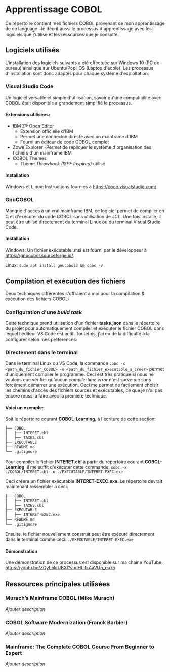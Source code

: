# Apprentissage COBOL

Ce répertoire contient mes fichiers COBOL provenant de mon apprentissage de ce language. Je décrit aussi le processus d'apprentissage avec les logiciels que j'utilise et les ressources que je consulte.

## Logiciels utilisés
L'installation des logiciels suivants a été effectuée sur Windows 10 (PC de bureau) ainsi que sur Ubuntu/Pop!_OS (Laptop d'école). Les processus d'installation sont donc adaptés pour chaque système d'exploitation.

### Visual Studio Code
Un logiciel versatile et simple d'utilisation, savoir qu'une compatibilité avec COBOL était disponible a grandement simplifié le processus.
#### Extensions utilisées:
- IBM Z® Open Editor
    - Extension officielle d'IBM
    - Permet une connexion directe avec un mainframe d'IBM
    - Fourni un éditeur de code COBOL complet
- Zowe Explorer
    -Permet de répliquer le système d'organisation des fichiers d'un mainframe IBM
- COBOL Themes
    - Thème *Throwback (ISPF Inspired)* utilisé
 
#### Installation
Windows et Linux: Instructions fournies à <https://code.visualstudio.com/>

### GnuCOBOL
Manque d'accès à un vrai mainframe IBM, ce logiciel permet de compiler en C et d'exécuter du code COBOL sans utilisation de JCL. Une fois installé, il peut être utilisé directement du terminal Linux ou du terminal Visual Studio Code.

#### Installation
Windows: Un fichier exécutable .msi est fourni par le développeur à <https://gnucobol.sourceforge.io/>.

Linux: `sudo apt install gnucobol3 && cobc -v`

## Compilation et exécution des fichiers
Deux techniques différentes s'offraient à moi pour la compilation & exécution des fichiers COBOL:

### Configuration d'une *build task*
Cette technique prend utilisation d'un fichier **tasks.json** dans le répertoire du projet pour automatiquement compiler et exécuter le fichier COBOL dans lequel l'éditeur VS Code est actif. Toutefois, j'ai eu de la difficulté à la configurer selon mes préférences.

### Directement dans le terminal
Dans le terminal Linux ou VS Code, la commande `cobc -x <path_du_fichier_COBOL> -o <path_du_fichier_executable_a_creer>` permet d'uniquement compiler le programme. Ceci est très pratique si nous ne voulons que vérifier qu'aucun *compile-time error* n'est survenue sans forcément démarrer une exécution. Ceci me permet de facilement choisir les chemins d'accès des fichiers sources et exécutables, ce que je n'ai pas encore réussi à faire avec la première technique.

#### Voici un exemple:
Soit le répertoire courant **COBOL-Learning**, à l'écriture de cette section:
```bash
├── COBOL
│   ├── INTERET.cbl
│   ├── TAXES.cbl
├── EXECUTABLE
├── README.md
└── .gitignore
```

Pour compiler le fichier **INTERET.cbl** à partir du répertoire courant **COBOL-Learning**, il me suffit d'exécuter cette commande:
`cobc -x ./COBOL/INTERET.cbl -o ./EXECUTABLE/INTERET-EXEC.exe`

Ceci créera un fichier exécutable **INTERET-EXEC.exe**. Le répertoire devrait maintenant ressembler à ceci:
```bash
├── COBOL
│   ├── INTERET.cbl
│   ├── TAXES.cbl
├── EXECUTABLE
│   ├── INTERET-EXEC.exe
├── README.md
└── .gitignore
```

Ensuite, le fichier nouvellement construit peut être exécuté directement dans le terminal comme ceci:
`./EXECUTABLE/INTERET-EXEC.exe`

#### Démonstration
Une démonstration de ce processus est disponible sur ma chaine YouTube: <https://youtu.be/ZQyL5lcUBXI?si=IHf-fkAaVUp_eu7o>

## Ressources principales utilisées

### Murach’s Mainframe COBOL (Mike Murach)
*Ajouter description*

### COBOL Software Modernization (Franck Barbier)
*Ajouter description*

### Mainframe: The Complete COBOL Course From Beginner to Expert
*Ajouter description*
